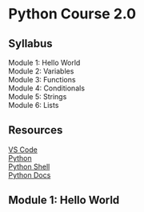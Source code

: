 # Python Course 2.0

## Syllabus
Module 1: Hello World  
Module 2: Variables  
Module 3: Functions  
Module 4: Conditionals  
Module 5: Strings  
Module 6: Lists  

## Resources
[VS Code](https://code.visualstudio.com/)  
[Python](https://www.python.org/)  
[Python Shell](https://www.python.org/shell/)  
[Python Docs](https://docs.python.org/3/)  

## Module 1: Hello World
